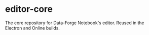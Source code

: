 # editor-core
The core repository for Data-Forge Notebook's editor. Reused in the Electron and Online builds.
